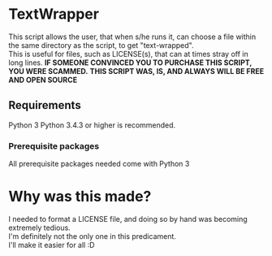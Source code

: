# TextWrapper

This script allows the user, that when s/he runs it, can choose a file within the same directory as the script, to get "text-wrapped".  
This is useful for files, such as LICENSE(s), that can at times stray off in long lines.
**IF SOMEONE CONVINCED YOU TO PURCHASE THIS SCRIPT, YOU WERE SCAMMED.**
**THIS SCRIPT WAS, IS, AND ALWAYS WILL BE FREE AND OPEN SOURCE**

## Requirements
Python 3
Python 3.4.3 or higher is recommended.

### Prerequisite packages
All prerequisite packages needed come with Python 3

# Why was this made?

I needed to format a LICENSE file, and doing so by hand was becoming extremely tedious.  
I'm definitely not the only one in this predicament.  
I'll make it easier for all :D

